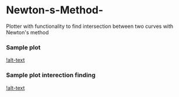 # Newton-s-Method-
Plotter with functionality to find intersection between two curves with Newton's method 
### Sample plot 
[!alt-text](https://github.com/claCase97/Newton-Method/blob/master/img/sample.png?raw=True)
### Sample plot interection finding 
[!alt-text](https://github.com/claCase97/Newton-Method/blob/master/img/sample1.png?raw=True)
